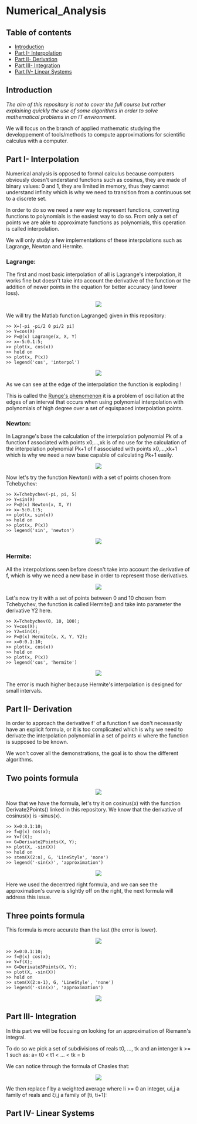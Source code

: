 # Numerical_Analysis

## Table of contents
* [Introduction](#Introduction)
* [Part I- Interpolation](#Part-I--Interpolation)
* [Part II- Derivation](#Part-II--Derivation)
* [Part III- Integration](#Part-III--Integration)
* [Part IV- Linear Systems](#Part-IV--Linear-Systems)

## Introduction
*The aim of this repository is not to cover the full course but rather explaining quickly the use of some algorithms in order to solve mathematical problems in an IT environment.*

We will focus on the branch of applied mathematic studying the developpement of tools/methods to compute approximations for scientific calculus with a computer.

## Part I- Interpolation

Numerical analysis is opposed to formal calculus because computers obviously doesn't understand functions such as cosinus, they are made of binary values: 0 and 1, they are limited in memory, thus they cannot understand infinity which is why we need to transition from a continuous set to a discrete set.

In order to do so we need a new way to represent functions, converting functions to polynomials is the easiest way to do so.
From only a set of points we are able to approximate functions as polynomials, this operation is called interpolation.

We will only study a few implementations of these interpolations such as Lagrange, Newton and Hermite.

### Lagrange:

The first and most basic interpolation of all is Lagrange's interpolation, it works fine but doesn't take into account the derivative of the function or the addition of newer points in the equation for better accuracy (and lower loss).

<p align="center">
<img src="https://user-images.githubusercontent.com/65224852/144330999-2ae40090-3c18-4f78-a686-83466e2c9862.PNG">
</p>

We will try the Matlab function Lagrange() given in this repository:

```
>> X=[-pi -pi/2 0 pi/2 pi]
>> Y=cos(X)
>> P=@(x) Lagrange(x, X, Y)
>> x=-5:0.1:5;
>> plot(x, cos(x))
>> hold on
>> plot(x, P(x))
>> legend('cos', 'interpol')
```

<p align="center">
<img src="https://user-images.githubusercontent.com/65224852/144335036-0dc351bf-3268-4165-a809-3760b79fe876.PNG">
</p>

As we can see at the edge of the interpolation the function is exploding !

This is called the <a href='https://en.wikipedia.org/wiki/Runge%27s_phenomenon'>Runge's phenomenon</a> it is a problem of oscillation at the edges of an interval that occurs when using polynomial interpolation with polynomials of high degree over a set of equispaced interpolation points.

### Newton:

In Lagrange's base the calculation of the interpolation polynomial Pk of a function f associated with points x0,...,xk is of no use for the calculation of the interpolation polynomial Pk+1 of f associated with points x0,...,xk+1 which is why we need a new base capable of calculating Pk+1 easily.

<p align="center">
<img src="https://user-images.githubusercontent.com/65224852/144345669-dfdd2f56-bb33-4bb0-8ba1-34fb745b4b7e.PNG">
</p>

Now let's try the function Newton() with a set of points chosen from Tchebychev:

```
>> X=Tchebychev(-pi, pi, 5)
>> Y=sin(X)
>> P=@(x) Newton(x, X, Y)
>> x=-5:0.1:5;
>> plot(x, sin(x))
>> hold on
>> plot(x, P(x))
>> legend('sin', 'newton')
```

<p align="center">
<img src="https://user-images.githubusercontent.com/65224852/144344986-fd3db571-2bcc-4bdb-bdcf-f08a4b359747.png">
</p>

### Hermite:

All the interpolations seen before doesn't take into account the derivative of f, which is why we need a new base in order to represent those derivatives.

<p align="center">
<img src="https://user-images.githubusercontent.com/65224852/144450804-1badc1c4-ad58-473c-85d7-5956bf74ef57.PNG">
</p>

Let's now try it with a set of points between 0 and 10 chosen from Tchebychev, the function is called Hermite() and take into parameter the derivative Y2 here.

```
>> X=Tchebychev(0, 10, 100);
>> Y=cos(X);
>> Y2=sin(X);
>> P=@(x) Hermite(x, X, Y, Y2);
>> x=0:0.1:10;
>> plot(x, cos(x))
>> hold on
>> plot(x, P(x))
>> legend('cos', 'hermite')
```

<p align="center">
<img src="https://user-images.githubusercontent.com/65224852/144447345-b5b8c9a5-a7a3-4475-8e2c-2becc21bb0f5.PNG">
</p>

The error is much higher because Hermite's interpolation is designed for small intervals.

## Part II- Derivation

In order to approach the derivative f' of a function f we don't necessarily have an explicit formula, or it is too complicated which is why we need to derivate the interpolation polynomial in a set of points xi where the function is supposed to be known.

We won't cover all the demonstrations, the goal is to show the different algorithms.

## Two points formula

<p align="center">
<img src="https://user-images.githubusercontent.com/65224852/144458182-4d744402-4a64-43f5-81ec-2710b996acc1.PNG">
</p>

Now that we have the formula, let's try it on cosinus(x) with the function Derivate2Points() linked in this repository. We know that the derivative of cosinus(x) is -sinus(x).

```
>> X=0:0.1:10;
>> f=@(x) cos(x);
>> Y=f(X);
>> G=Derivate2Points(X, Y);
>> plot(X, -sin(X))
>> hold on
>> stem(X(2:n), G, 'LineStyle', 'none')
>> legend('-sin(x)', 'approximation')
```

<p align="center">
<img src="https://user-images.githubusercontent.com/65224852/144468791-56c76aab-e97f-4009-8abf-6b223b5c599c.PNG">
</p>

Here we used the decentred right formula, and we can see the approximation's curve is slightly off on the right, the next formula will address this issue.

## Three points formula

This formula is more accurate than the last (the error is lower).

<p align="center">
<img src="https://user-images.githubusercontent.com/65224852/144460928-4b6bad09-9665-481b-b167-33c042e5cc52.PNG">
</p>

```
>> X=0:0.1:10;
>> f=@(x) cos(x);
>> Y=f(X);
>> G=Derivate3Points(X, Y);
>> plot(X, -sin(X))
>> hold on
>> stem(X(2:n-1), G, 'LineStyle', 'none')
>> legend('-sin(x)', 'approximation')
```

<p align="center">
<img src="https://user-images.githubusercontent.com/65224852/144470669-e8ea99e8-9c08-484e-bcce-26c983442712.PNG">
</p>

## Part III- Integration

In this part we will be focusing on looking for an approximation of Riemann's integral.

To do so we pick a set of subdivisions of reals t0, ..., tk and an intenger k >= 1 such as: a= t0 < t1 < ... < tk = b

We can notice through the formula of Chasles that:

<p align="center">
<img src="https://user-images.githubusercontent.com/65224852/144509718-24d2fcd0-414f-4f68-8cd9-e50410b0a347.PNG">
</p>

We then replace f by a weighted average where li >= 0 an integer, ωi,j a family of reals and ξi,j a family of [ti, ti+1]:

## Part IV- Linear Systems

